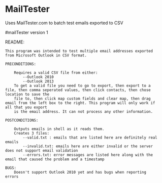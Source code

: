 # MailTester
Uses MailTester.com to batch test emails exported to CSV

#mailTester version 1

README:

	This program was intended to test multiple email addresses exported from Microsoft Outlook in CSV format.
	
	PRECONDITIONS:
	
		Requires a valid CSV file from either:
			--Outlook 2010
			--Outlook 2013
		To get a valid file you need to go to export, then export to a file, then comma seperated values, then click contacts, then chose location to save the
		file to, then click map custom fields and clear map, then drag email from the left box to the right. This program will only work if all that you export 
		is the email address. It can not process any other information.
	
	POSTCONDITIONS:
	
		Outputs emails in shell as it reads them.
		Creates 3 files:
			--valid.txt : emails that are listed here are definitely real emails 
			--invalid.txt: emails here are either invalid or the server does not support email validation
			--errors.txt: error messages are listed here along with the email that caused the problem and a timestamp
			
	BUGS:
		Doesn't support Outlook 2010 yet and has bugs when reporting errors